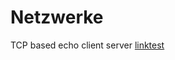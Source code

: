 # Netzwerke

TCP based echo client server
[linktest](localhost:3000/de/resetPassword?resetToken=x3ydidwb0c3o5b9zbjmg3&email=sdf@sdf.com)
